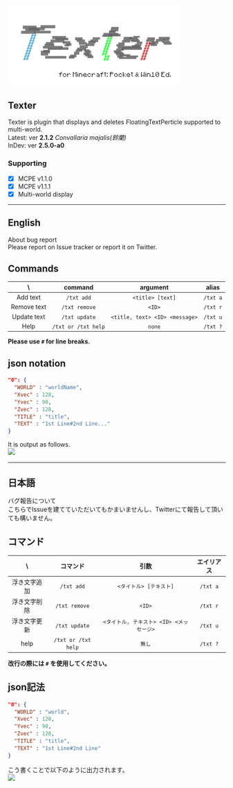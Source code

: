 <img src="image/Texter.png" width="400px">

## Texter
Texter is plugin that displays and deletes FloatingTextPerticle supported to multi-world.  
Latest: ver **2.1.2** _Convallaria majalis(鈴蘭)_  
InDev: ver **2.5.0-a0**

### Supporting
- [x] MCPE v1.1.0
- [x] MCPE v1.1.1
- [x] Multi-world display

***
## English
About bug report  
Please report on Issue tracker or report it on Twitter.

## Commands
| \ |command|argument|alias|
|:--:|:--:|:--:|:--:|
|Add text|`/txt add`|`<title> [text]`|`/txt a`|
|Remove text|`/txt remove`|`<ID>`|`/txt r`|
|Update text|`/txt update`|`<title, text> <ID> <message>`|`/txt u`|
|Help|`/txt or /txt help`|`none`|`/txt ?`|

**Please use `#` for line breaks.**

## json notation

``` json
"0": {
  "WORLD" : "worldName",
  "Xvec" : 128,
  "Yvec" : 90,
  "Zvec" : 128,
  "TITLE" : "title",
  "TEXT" : "1st Line#2nd Line..."
}
```
It is output as follows.  
<img src="https://cloud.githubusercontent.com/assets/16377174/24609877/642d64f6-18b7-11e7-9b38-488e0ada3f1e.JPG" width="320px">

***
## 日本語
バグ報告について  
こちらでIssueを建てていただいてもかまいませんし、Twitterにて報告して頂いても構いません。

## コマンド
| \ |コマンド|引数|エイリアス|
|:--:|:--:|:--:|:--:|
|浮き文字追加|`/txt add`|`<タイトル> [テキスト]`|`/txt a`|
|浮き文字削除|`/txt remove`|`<ID>`|`/txt r`|
|浮き文字更新|`/txt update`|`<タイトル, テキスト> <ID> <メッセージ>`|`/txt u`|
|help|`/txt or /txt help`|`無し`|`/txt ?`|

**改行の際には `#` を使用してください。**

## json記法

``` json
"0": {
  "WORLD" : "world",
  "Xvec" : 128,
  "Yvec" : 90,
  "Zvec" : 128,
  "TITLE" : "title",
  "TEXT" : "1st Line#2nd Line"
}
```

こう書くことで以下のように出力されます。  
<img src="https://cloud.githubusercontent.com/assets/16377174/24609877/642d64f6-18b7-11e7-9b38-488e0ada3f1e.JPG" width="320px">
